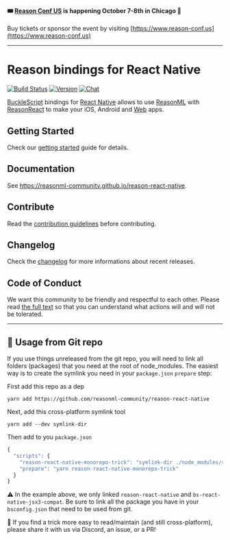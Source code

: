 #### 🎟 [Reason Conf US](https://www.reason-conf.us) is happening October 7-8th in Chicago 🎉

Buy tickets or sponsor the event by visiting
[https://www.reason-conf.us](https://www.reason-conf.us)

---

# Reason bindings for React Native

[![Build Status](https://img.shields.io/circleci/project/github/reasonml-community/reason-react-native/master.svg)](https://circleci.com/gh/reasonml-community/reason-react-native)
[![Version](https://img.shields.io/npm/v/reason-react-native.svg)](https://www.npmjs.com/package/reason-react-native)
[![Chat](https://img.shields.io/discord/496273792503513089.svg?logo=discord&colorb=blue)](https://reasonml-community.github.io/reason-react-native/discord/)

[BuckleScript](https://bucklescript.github.io) bindings for
[React Native](https://github.com/facebook/react-native) allows to use
[ReasonML](https://reasonml.github.io) with
[ReasonReact](https://reasonml.github.io/reason-react/) to make your iOS,
Android and [Web](https://github.com/necolas/react-native-web) apps.

## Getting Started

Check our
[getting started](https://reasonml-community.github.io/reason-react-native/en/docs/)
guide for details.

## Documentation

See https://reasonml-community.github.io/reason-react-native.

## Contribute

Read the [contribution guidelines](./CONTRIBUTING.md) before contributing.

## Changelog

Check the [changelog](./CHANGELOG.md) for more informations about recent
releases.

## Code of Conduct

We want this community to be friendly and respectful to each other. Please read
[the full text](https://github.com/reasonml-community/reason-react-native/blob/master/CODE_OF_CONDUCT.md)
so that you can understand what actions will and will not be tolerated.

---

## 🚨 Usage from Git repo

If you use things unreleased from the git repo, you will need to link all
folders (packages) that you need at the root of node_modules. The easiest way is
to create the symlink you need in your `package.json` `prepare` step:

First add this repo as a dep

```console
yarn add https://github.com/reasonml-community/reason-react-native
```

Next, add this cross-platform symlink tool

```console
yarn add --dev symlink-dir
```

Then add to you `package.json`

```js
{
  "scripts": {
    "reason-react-native-monorepo-trick": "symlink-dir ./node_modules/reason-react-native-monorepo/reason-react-native node_modules/reason-react-native && symlink-dir ./node_modules/reason-react-native-monorepo/bs-react-native-jsx3-compat node_modules/bs-react-native-jsx3-compat",
    "prepare": "yarn reason-react-native-monorepo-trick"
  }
}
```

⚠️ In the example above, we only linked `reason-react-native` and
`bs-react-native-jsx3-compat`. Be sure to link all the package you have in your
`bsconfig.json` that need to be used from git.

👀 If you find a trick more easy to read/maintain (and still cross-platform),
please share it with us via Discord, an issue, or a PR!
